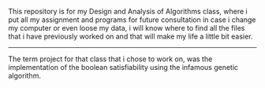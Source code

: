 This repository is for my Design and Analysis of Algorithms class, where i put all my assignment and programs for future consultation in case i change my computer or even loose my data,
i will know where to find all the files that i have previously worked on and that will make my life a little bit easier.
_____________________________________________________________________________________________________________________________
The term project for that class that i chose to work on, was the implementation of the boolean satisfiability using the infamous genetic algorithm.

